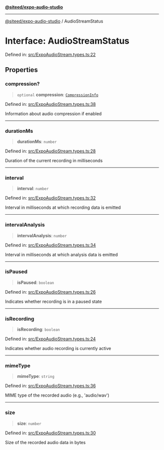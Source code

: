 [**@siteed/expo-audio-studio**](../README.md)

***

[@siteed/expo-audio-studio](../README.md) / AudioStreamStatus

# Interface: AudioStreamStatus

Defined in: [src/ExpoAudioStream.types.ts:22](https://github.com/deeeed/expo-audio-stream/blob/cbd4a23f12073e71995f65e1ad122e720eefa920/packages/expo-audio-studio/src/ExpoAudioStream.types.ts#L22)

## Properties

### compression?

> `optional` **compression**: [`CompressionInfo`](CompressionInfo.md)

Defined in: [src/ExpoAudioStream.types.ts:38](https://github.com/deeeed/expo-audio-stream/blob/cbd4a23f12073e71995f65e1ad122e720eefa920/packages/expo-audio-studio/src/ExpoAudioStream.types.ts#L38)

Information about audio compression if enabled

***

### durationMs

> **durationMs**: `number`

Defined in: [src/ExpoAudioStream.types.ts:28](https://github.com/deeeed/expo-audio-stream/blob/cbd4a23f12073e71995f65e1ad122e720eefa920/packages/expo-audio-studio/src/ExpoAudioStream.types.ts#L28)

Duration of the current recording in milliseconds

***

### interval

> **interval**: `number`

Defined in: [src/ExpoAudioStream.types.ts:32](https://github.com/deeeed/expo-audio-stream/blob/cbd4a23f12073e71995f65e1ad122e720eefa920/packages/expo-audio-studio/src/ExpoAudioStream.types.ts#L32)

Interval in milliseconds at which recording data is emitted

***

### intervalAnalysis

> **intervalAnalysis**: `number`

Defined in: [src/ExpoAudioStream.types.ts:34](https://github.com/deeeed/expo-audio-stream/blob/cbd4a23f12073e71995f65e1ad122e720eefa920/packages/expo-audio-studio/src/ExpoAudioStream.types.ts#L34)

Interval in milliseconds at which analysis data is emitted

***

### isPaused

> **isPaused**: `boolean`

Defined in: [src/ExpoAudioStream.types.ts:26](https://github.com/deeeed/expo-audio-stream/blob/cbd4a23f12073e71995f65e1ad122e720eefa920/packages/expo-audio-studio/src/ExpoAudioStream.types.ts#L26)

Indicates whether recording is in a paused state

***

### isRecording

> **isRecording**: `boolean`

Defined in: [src/ExpoAudioStream.types.ts:24](https://github.com/deeeed/expo-audio-stream/blob/cbd4a23f12073e71995f65e1ad122e720eefa920/packages/expo-audio-studio/src/ExpoAudioStream.types.ts#L24)

Indicates whether audio recording is currently active

***

### mimeType

> **mimeType**: `string`

Defined in: [src/ExpoAudioStream.types.ts:36](https://github.com/deeeed/expo-audio-stream/blob/cbd4a23f12073e71995f65e1ad122e720eefa920/packages/expo-audio-studio/src/ExpoAudioStream.types.ts#L36)

MIME type of the recorded audio (e.g., 'audio/wav')

***

### size

> **size**: `number`

Defined in: [src/ExpoAudioStream.types.ts:30](https://github.com/deeeed/expo-audio-stream/blob/cbd4a23f12073e71995f65e1ad122e720eefa920/packages/expo-audio-studio/src/ExpoAudioStream.types.ts#L30)

Size of the recorded audio data in bytes
